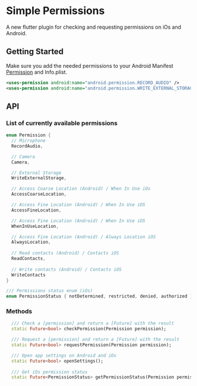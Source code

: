 # Simple Permissions

A new flutter plugin for checking and requesting permissions on iOs and Android.

## Getting Started

Make sure you add the needed permissions to your Android Manifest  [Permission](https://developer.android.com/reference/android/Manifest.permission.html)
and Info.plist.

```xml
<uses-permission android:name="android.permission.RECORD_AUDIO" />
<uses-permission android:name="android.permission.WRITE_EXTERNAL_STORAGE" />
```

## API
### List of currently available permissions

```dart
enum Permission {
  // Microphone
  RecordAudio,

  // Camera
  Camera,

  // External Storage
  WriteExternalStorage,

  // Access Coarse Location (Android) / When In Use iOs
  AccessCoarseLocation,

  // Access Fine Location (Android) / When In Use iOS
  AccessFineLocation,

  // Access Fine Location (Android) / When In Use iOS
  WhenInUseLocation,

  // Access Fine Location (Android) / Always Location iOS  
  AlwaysLocation,
  
  // Read contacts (Android) / Contacts iOS
  ReadContacts,
  
  // Write contacts (Android) / Contacts iOS
  WriteContacts
}
```

```dart
/// Permissions status enum (iOs)
enum PermissionStatus { notDetermined, restricted, denied, authorized }
```

### Methods
```dart
  /// Check a [permission] and return a [Future] with the result
  static Future<bool> checkPermission(Permission permission);

  /// Request a [permission] and return a [Future] with the result
  static Future<bool> requestPermission(Permission permission);

  /// Open app settings on Android and iOs
  static Future<bool> openSettings();
  
  /// Get iOs permission status 
  static Future<PermissionStatus> getPermissionStatus(Permission permission)
```
